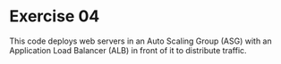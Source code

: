 # Exercise 04

This code deploys web servers in an Auto Scaling Group (ASG) with an Application Load Balancer (ALB) in front of it
to distribute traffic.